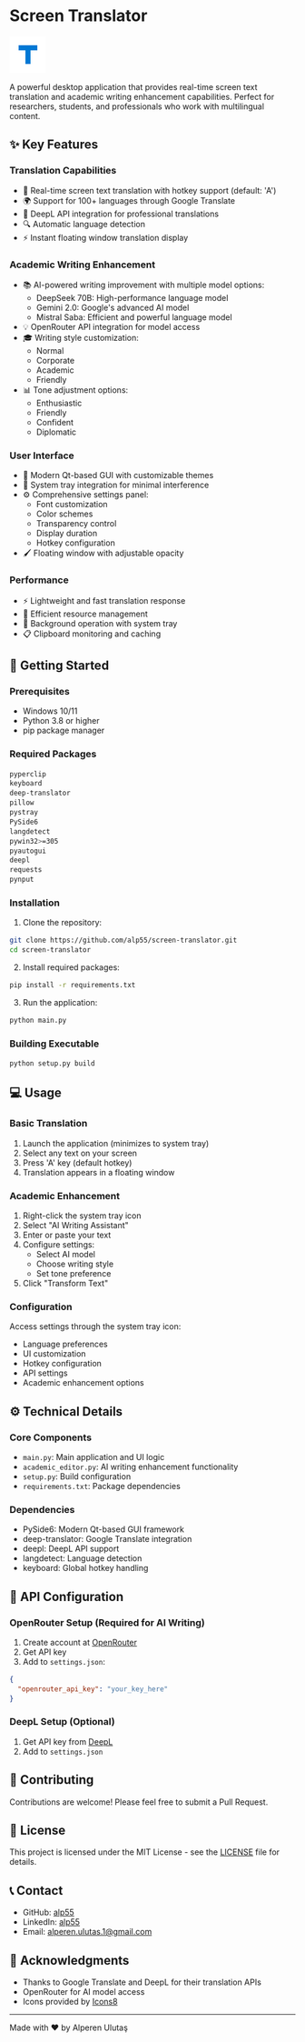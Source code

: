 # Screen Translator

![Screen Translator](icon.png)

A powerful desktop application that provides real-time screen text translation and academic writing enhancement capabilities. Perfect for researchers, students, and professionals who work with multilingual content.

## ✨ Key Features

### Translation Capabilities
- 🔄 Real-time screen text translation with hotkey support (default: 'A')
- 🌍 Support for 100+ languages through Google Translate
- 🎯 DeepL API integration for professional translations
- 🔍 Automatic language detection
- ⚡ Instant floating window translation display

### Academic Writing Enhancement
- 📚 AI-powered writing improvement with multiple model options:
  - DeepSeek 70B: High-performance language model
  - Gemini 2.0: Google's advanced AI model
  - Mistral Saba: Efficient and powerful language model
- 💡 OpenRouter API integration for model access
- 🎓 Writing style customization:
  - Normal
  - Corporate
  - Academic
  - Friendly
- 📊 Tone adjustment options:
  - Enthusiastic
  - Friendly
  - Confident
  - Diplomatic

### User Interface
- 🎨 Modern Qt-based GUI with customizable themes
- 🎯 System tray integration for minimal interference
- ⚙️ Comprehensive settings panel:
  - Font customization
  - Color schemes
  - Transparency control
  - Display duration
  - Hotkey configuration
- 🖌️ Floating window with adjustable opacity

### Performance
- ⚡ Lightweight and fast translation response
- 💪 Efficient resource management
- 🔄 Background operation with system tray
- 📋 Clipboard monitoring and caching

## 🚀 Getting Started

### Prerequisites
- Windows 10/11
- Python 3.8 or higher
- pip package manager

### Required Packages
```bash
pyperclip
keyboard
deep-translator
pillow
pystray
PySide6
langdetect
pywin32>=305
pyautogui
deepl
requests
pynput
```

### Installation

1. Clone the repository:
```bash
git clone https://github.com/alp55/screen-translator.git
cd screen-translator
```

2. Install required packages:
```bash
pip install -r requirements.txt
```

3. Run the application:
```bash
python main.py
```

### Building Executable
```bash
python setup.py build
```

## 💻 Usage

### Basic Translation
1. Launch the application (minimizes to system tray)
2. Select any text on your screen
3. Press 'A' key (default hotkey)
4. Translation appears in a floating window

### Academic Enhancement
1. Right-click the system tray icon
2. Select "AI Writing Assistant"
3. Enter or paste your text
4. Configure settings:
   - Select AI model
   - Choose writing style
   - Set tone preference
5. Click "Transform Text"

### Configuration
Access settings through the system tray icon:
- Language preferences
- UI customization
- Hotkey configuration
- API settings
- Academic enhancement options

## ⚙️ Technical Details

### Core Components
- `main.py`: Main application and UI logic
- `academic_editor.py`: AI writing enhancement functionality
- `setup.py`: Build configuration
- `requirements.txt`: Package dependencies

### Dependencies
- PySide6: Modern Qt-based GUI framework
- deep-translator: Google Translate integration
- deepl: DeepL API support
- langdetect: Language detection
- keyboard: Global hotkey handling

## 🔑 API Configuration

### OpenRouter Setup (Required for AI Writing)
1. Create account at [OpenRouter](https://openrouter.ai/)
2. Get API key
3. Add to `settings.json`:
```json
{
  "openrouter_api_key": "your_key_here"
}
```

### DeepL Setup (Optional)
1. Get API key from [DeepL](https://www.deepl.com/pro-api)
2. Add to `settings.json`

## 🤝 Contributing

Contributions are welcome! Please feel free to submit a Pull Request.

## 📝 License

This project is licensed under the MIT License - see the [LICENSE](LICENSE) file for details.

## 📞 Contact

- GitHub: [alp55](https://github.com/alp55)
- LinkedIn: [alp55](https://linkedin.com/in/alp55)
- Email: alperen.ulutas.1@gmail.com

## 🙏 Acknowledgments

- Thanks to Google Translate and DeepL for their translation APIs
- OpenRouter for AI model access
- Icons provided by [Icons8](https://icons8.com)

---
Made with ❤️ by Alperen Ulutaş 